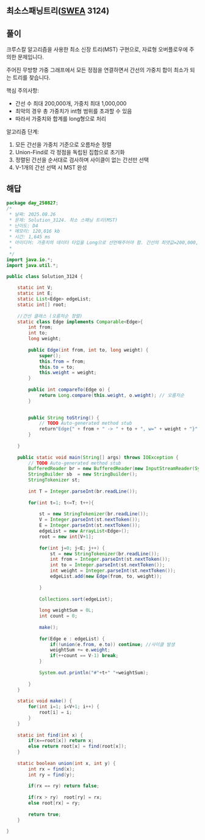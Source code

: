 ## 최소스패닝트리([SWEA](https://swexpertacademy.com/main/code/problem/problemDetail.do?contestProbId=AV_mSnmKUckDFAWb) 3124)

## 풀이

크루스칼 알고리즘을 사용한 최소 신장 트리(MST) 구현으로, 자료형 오버플로우에 주의한 문제입니다.

주어진 무방향 가중 그래프에서 모든 정점을 연결하면서 간선의 가중치 합이 최소가 되는 트리를 찾습니다.

핵심 주의사항:
- 간선 수 최대 200,000개, 가중치 최대 1,000,000
- 최악의 경우 총 가중치가 int형 범위를 초과할 수 있음
- 따라서 가중치와 합계를 long형으로 처리

알고리즘 단계:
1. 모든 간선을 가중치 기준으로 오름차순 정렬
2. Union-Find로 각 정점을 독립된 집합으로 초기화
3. 정렬된 간선을 순서대로 검사하며 사이클이 없는 간선만 선택
4. V-1개의 간선 선택 시 MST 완성

## 해답

```java
package day_250827;
/*
 * 날짜: 2025.08.26
 * 문제: Solution_3124. 최소 스패닝 트리(MST)
 * 난이도: D4
 * 메모리: 120,016 kb
 * 시간: 1,645 ms
 * 아이디어: 가중치의 데이터 타입을 Long으로 선언해주어야 함. 간선의 최댓값=200,000, 가중치의 최댓값=1,000,000이므로 int형의 최댓값을 훨씬 상회함
 * 
 */
import java.io.*;
import java.util.*;

public class Solution_3124 {
	
	static int V;
	static int E;
	static List<Edge> edgeList;
	static int[] root;
	
	//간선 클래스 (오름차순 정렬)
	static class Edge implements Comparable<Edge>{
		int from;
		int to;
		long weight;
		
		public Edge(int from, int to, long weight) {
			super();
			this.from = from;
			this.to = to;
			this.weight = weight;
		}
		
		public int compareTo(Edge o) {
			return Long.compare(this.weight, o.weight); // 오름차순
		}
		

		public String toString() {
			// TODO Auto-generated method stub
			return"Edge{" + from + " -> " + to + ", w=" + weight + "}";
		}
		
	}
	
	public static void main(String[] args) throws IOException {
		// TODO Auto-generated method stub
		BufferedReader br = new BufferedReader(new InputStreamReader(System.in));
		StringBuilder sb  = new StringBuilder();
		StringTokenizer st;
		
		int T = Integer.parseInt(br.readLine());
		
		for(int t=1; t<=T; t++){
			
			st = new StringTokenizer(br.readLine());
			V = Integer.parseInt(st.nextToken());
			E = Integer.parseInt(st.nextToken());
			edgeList = new ArrayList<Edge>();
			root = new int[V+1];
			
			for(int j=0; j<E; j++) {
				st = new StringTokenizer(br.readLine());
				int from = Integer.parseInt(st.nextToken());
				int to = Integer.parseInt(st.nextToken());
				int weight = Integer.parseInt(st.nextToken());
				edgeList.add(new Edge(from, to, weight));
				
			}
			
			Collections.sort(edgeList);
			
			long weightSum = 0L;
			int count = 0;
			
			make();
			
			for(Edge e : edgeList) {
				if(!union(e.from, e.to)) continue; //사이클 발생
				weightSum += e.weight;
				if(++count == V-1) break; 
			}
			
			System.out.println("#"+t+" "+weightSum);
			
		}
	}
	
	static void make() {
		for(int i=1; i<V+1; i++) {
			root[i] = i;
		}
	}
	
	static int find(int x) {
		if(x==root[x]) return x;
		else return root[x] = find(root[x]);
	}
	
	static boolean union(int x, int y) {
		int rx = find(x);
		int ry = find(y);
		
		if(rx == ry) return false;
		
		if(rx > ry)  root[ry] = rx;
		else root[rx] = ry;
		
		return true;
	}
	
}
```